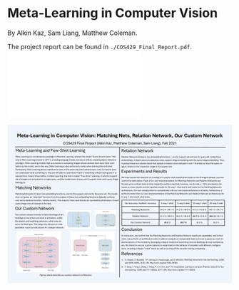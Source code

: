 # Meta-Learning in Computer Vision

By Alkin Kaz, Sam Liang, Matthew Coleman.

The project report can be found in `./COS429_Final_Report.pdf`.
![Project Report](COS429_Final_Report.pdf)

![Project Poster](poster.jpg)
